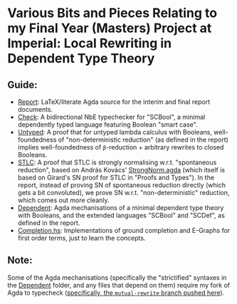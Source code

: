 # Various Bits and Pieces Relating to my Final Year (Masters) Project at Imperial: Local Rewriting in Dependent Type Theory

## Guide:

- [Report](./Report): LaTeX/literate Agda source for the interim and final report documents.
- [Check](./check): A bidirectional NbE typechecker for "SCBool", a minimal dependently typed language featuring Boolean "smart case".
- [Untyped](./Untyped/BoolRw.agda): A proof that for untyped lambda calculus with Booleans, well-foundedness of "non-deterministic reduction" (as defined in the report) implies well-foundedness of `β`-reduction + arbitrary rewrites to closed Booleans.
- [STLC](./STLC): A proof that STLC is strongly normalising w.r.t. "spontaneous reduction", based on András Kovács' [StrongNorm.agda](https://github.com/AndrasKovacs/misc-stuff/blob/master/agda/STLCStrongNorm/StrongNorm.agda) (which itself is based on Girard's SN proof for STLC in "Proofs and Types"). In the report, instead of proving SN of spontaneous reduction directly (which gets a bit convoluted), we prove SN w.r.t. "non-deterministic" reduction, which comes out more cleanly.
- [Dependent](./Dependent): Agda mechanisations of a minimal dependent type theory with Booleans, and the extended languages "SCBool" and "SCDef", as defined in the report.
- [Completion.hs](./Completion.hs): Implementations of ground completion and E-Graphs for first order terms, just to learn the concepts.

## Note:

Some of the Agda mechanisations (specifically the "strictified" syntaxes in the [Dependent](./Dependent/) folder, and any files that depend on them) require my fork of Agda to typecheck ([specifically, the `mutual-rewrite` branch pushed here](https://github.com/NathanielB123/agda/tree/mutual-rewrite)).
